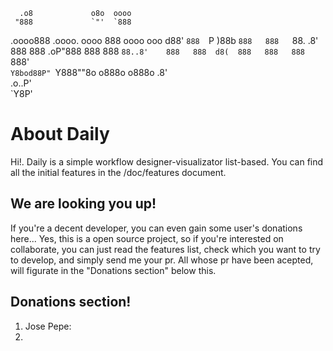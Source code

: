       .o8             o8o  oooo              
     "888             `"'  `888              
 .oooo888   .oooo.   oooo   888  oooo    ooo 
d88' `888  `P  )88b  `888   888   `88.  .8'  
888   888   .oP"888   888   888    `88..8'   
888   888  d8(  888   888   888     `888'    
`Y8bod88P" `Y888""8o o888o o888o     .8'     
                                 .o..P'      
                                 `Y8P'       
                                         
# About Daily

Hi!. Daily is a simple workflow designer-visualizator list-based.
You can find all the initial features in the /doc/features document.

## We are looking you up!

If you're a decent developer, you can even gain some user's donations here... Yes, this is a open source project, so if you're interested on collaborate, you can just read the features list, check which you want to try to develop, and simply send me your pr. All whose pr have been acepted, will figurate in the "Donations section" below this.

## Donations section!

1. Jose Pepe: 
2. 
